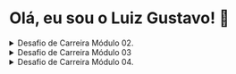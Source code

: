 
# Olá, eu sou o Luiz Gustavo! 👋


<details>
<summary>Desafio de Carreira Módulo 02.</summary>

<p>
<p>

O desafio é baseado na matriz SQA (Sei/ Quero Saber/ Aprendi), onde irei apresentar os conteúdos técnicos e de carreira que vou estudar no Módulo 02 na turma 17 da Cubos Academy, curso de Desenvolvimento de Software-Full Stack.



### Conteúdos a serem trabalhados nesse módulo:

* Funções (Tipagens em funções) - *técnico*;
* Tipos de Dados 2 - *técnico*;
* Gestão de tempo - *carreira*;
* Tipos utilitários - *técnico*;
* Métodos de Strings - *técnico*;
* Currículo e carta de Apresentação - *carreira*;
* Métodos de Arrays - *técnico*;
* Métodos de Arrays 2 - *técnico*;
* LinkedIn: Primeiros Passos - *carreira*;
* Métodos de Arrays 3 - *técnico*;


### O que eu já sei sobre os assuntos que serão abordados nesse módulo?

* Em **funções**, eu não tinha nenhum conhecimento, foi a primeira vez que tive contato com esse conteúdo. Achava que era alguma forma de fazer um exercício com essa função e através dele. Realmente eu não sabia o que era.

* Na aula de **Tipos de Dados 2**, eu não tenho conhecimento ainda, mas tenho uma impressão de que seja um aprofundamento das aulas de tipagem em funções, visando deixar o código mais legível para próximas consultas.

* **Gestão de tempo** eu já tinha um conhecimento bem básico, sobre como me organizar, quais as minhas prioridades para fazer naquele momento.

* Em **Tipos utilitários** ainda não tenho conhecimento, acho que seja mais um aprofundamento de como usar esses tipos utilitários para deixar o código mais legível, sem precisar escrever várias coisas iguais e repeti-las.

* No conteúdo de **Método de Strings** me parece que seja uma forma de acessar strings com alguns comandos, para não precisar reescrever a palavra, sendo dessa forma fica mais eficiente o meu aprendizado/serviço.

* Em carreira sobre **Currículo e carta de Apresentação**, o nome da aula já dá um spoiler (rs), eu nunca tive contato com esse tipo de ensinamento, vi algo bem superficial na internet sobre currículo, como formatar um. Só sei que aprendi é que era para ser simples (rsrsrs).

* Sobre **Métodos de Arrays**, eu ainda não adquiri conhecimento, nessa aula suponho que será algumas formas de manipular um array, formas de usar somente algumas partes dele no código.

* Na aula de carreira sobre **LinkedIn: Primeiros Passos**, eu não sei sobre esse conteúdo, criei meu LinkedIn praticamente juntos, creio que veremos as formas de formatar, se portar, aplicar as vagas no LinkedIn para ser melhor visto nosso perfil.

*  Na última aula do módulo 02 , verei **Métodos de Arrays 3**, eu não faço ideia do que será visto, mesmo lendo a descrição da aula (rsrs). Deve ser essencial nos próximos conteúdos do módulo 03.
### O que quero aprender sobre os assuntos que serão abordados nesse módulo?

 * **Funções (Tipagens em funções)** - Quero aprender como usar a tipagem em funções para torná-las mais fáceis de serem lidas.

* **Tipos de Dados 2** - Quero aprender como usar a tipagem de dados e qual a forma mais eficiente usar.

* **Gestão de tempo** - Gostaria de aprender como eu posso gerenciar meu tempo.

* **Tipos utilitários** - Eu quero aprender como eu posso usar esses tipos utilitários para deixar meu código mais legível.

* **Métodos de Strings** - Gostaria de aprender como manipular as strings para não precisar reescrever ela toda.

* **Currículo e carta de Apresentação** - Quero aprender como eu posso fazer um currículo bem feito, para não cometer erros quando for aplicar para uma vaga de emprego.

* **Métodos de Arrays** - Gostaria de aprender como manipular um array de forma eficiente e rápida.

* **Métodos de Arrays 2** - Quero dominar outras técnicas de como lidar com um array.

* **LinkedIn: Primeiros Passos** - Nesse conteúdo gostaria de aprender a editar meu LinkedIn, qual a forma de chamar atenção das empresas, etc.

* **Métodos de Arrays 3** - Essa aula eu quero aprender como eu posso ordenar elementos em um array.

</details>

<details>
  
<summary>Desafio de Carreira Módulo 03</summary>

<p>
<p>
  
O desafio desse módulo é sobre o que eu aprendi com os conteúdos do Módulo 02, os conteúdos a serem trabalhados e o que eu já sei sobre eles. Irei apresentar os conteúdos técnicos e de carreira que estudei no Módulo 02 e os conteúdos do Módulo 03 na turma 17 da Cubos Academy, curso de Desenvolvimento de Software-Full Stack.


### Minha evolução: o que aprendi sobre os assuntos que foram abordados nesse módulo?

* Eu aprendi como aplicar tipos em funções e deixar o código mais limpo.

* Nessa aula eu aprendi como fazer e tipar dados.

* Aprendi a gerenciar meu tempo, separando meus afazeres de casa e dos estudos.

* Adquiri como eu posso usar os tipos utilitários no meu código.

* Na aula de métodos de strings, aprendi a manipular essas strings e deixar o código mais intuitivo.

* Nessa aula eu aprendi qual a forma correta de me 'vender' em um currículo, mostrar meus pontos fortes.

* Em métodos de arrays, aprendi umas formas de manipular um array para deixar o código rápido e fácil de ser lido.

* Aprendi técnicas de como solucionar problemas utilizando métodos de arrays fácilmente.

* Nessa aula eu aprendi a formatar meu LinkedIn, destacar meus pontos fortes no site e procurar vagas conforme eu me identifico.

* Aprendi a ordenar elementos utilizando métodos de arrays com uma forma fácil, sendo que com outra forma seria mais complicado de resolver.

### Conteúdos a serem trabalhados nesse módulo:

* Testes automatizados - *técnico*;
* Primeiro servidor - *técnico*;
* Rotas, intermediários, controladores - *técnico*;
* API REST - *técnico*;
* Orientação a objetos - *técnico*;
* API REST com orientação a objetos - *técnico*;
* Assincronismo e leitura de arquivos - *técnico*;
* Prática de API com assincronismo e testes - *técnico*;
* Tratamento de erros com herança e polimorfismo - *técnico*;
*  Gitthub - *carreira*;
* Comunicação - *carreira*;
* Autoconhecimento e Inteligência Emocional - *carreira*;
* Tendências em Tecnologia - *carreira*;

### O que eu já sei sobre os assuntos que serão abordados nesse módulo?

ACABAR DEPOIS ESSA PARTE...

</details>



<details>
<summary>Desafio de Carreira Módulo 04.</summary>

<p>
<p>

O desafio é baseado na matriz SQA (Sei/ Quero Saber/ Aprendi), onde irei apresentar os conteúdos técnicos e de carreira que vou estudar no Módulo 03 na turma 17 da Cubos Academy, curso de Desenvolvimento de Software-Full Stack.


### Minha evolução: o que aprendi sobre os assuntos que foram abordados no módulo 03?

* Eu aprendi a fazer testes automatizados para minha aplicação, evitando que possua erros.
* Aprendi como subir um servidor a partir da minha máquina, para rodar minhas aplicações do back-end.
* Na aula de GitHub vi como posso aprimorar ele para deixar mais atrativo para me destacar entre outras pessoas.
* Na aula de rotas, intermediários e controladores aprendi a como separar eles, como funcionam.
* Em API REST vi como são os padrões REST, a forma de cadastrar, editar, listar e deletar.
* Na aula de comuunicaçào vi como podemos nos comunicar de forma mais clara, ter uma boa escuta com companheiros de equipe e não criar atritos por falta de conversa.
* Em orientação a objetos, aprendi como escrever códigos dessa maneira. Deixando a aplicação mais estruturada e organizada.
* Em API REST + orientação a objetos aprendi a subir um servidor orientando objetos nessa api, diferente de como eu tinha aprendido até então.
* Na aula de pesquisa e leitura de documentações, vi a forma de pesquisar um determinado assunto para aprender, como ler uma documentação de um framework, uma linguagem que precise aprender, etc.
* No conteúdo  de assincronismo, leitura e escrita em arquivos, vi como um código assíncrono funciona e como ele pode me ajudar em alguns momentos.
*  Autoconhecimento e inteligência emocional, aprendi a como me comportar, ter essa inteligência no trabalho.
*  Tratamento de erros com herança e polimorfismo, preciso rever essa aula, porque não absorvi tão bem o conteúdo dela.
*  Na aula de tendências em ttecnologia, vi quais são  as altas do mercado tech, o que está surgindo e como  ingressar nessas áreas, de qual forma posso me manter atualizado nesse mercado que sempre se modifica e surge novas tecnologias.


### Conteúdos a serem trabalhados nesse módulo:

* Introdução ao Docker e Docker compose - *técnico*;
* Introduçào a Banco de Dados - *técnico*;
* Metedologias ágeis - *carreira*;
* Consultas SQL - *técnico*;
* Modelagem de Dados - *técnico*;
* Diversidade e inclusão em tecnologia - *carreira*;
* CRUD SQL - *técnico*;
* Agrupamento e Relacionamento entre Tabelas - *técnico*;
* Marca Pessoal e Plano de Carreira - *carreira*;
* Conexão Node.Js com PostgreSQL - *técnico*;
* Autenticação e Criptografia - *técnico*;
* Integração com API de terceiros - *técnico*;
* Git e Fluxo de trabalho em equipe - *técnico*;

<p>

### O que eu já sei sobre os assuntos que serão abordados nesse módulo?

* Em docker eu sei que é um ambiente onde posso utilizar para desenvolver as aplicações, mas não sei muito além disso. Talvez seja um outro editor de código que posso usar em qualquer local.
* Sei que banco de dados é um local onde armazena todos os dados de um programa, pode ser dos usuários, dos produtos, vídeos. É parecido com uma gaveta só que onde eu posso manipular os dados, usar, etc.
* Sobre metodologias ágeis é uma forma como os squads são geridos, essas metodologias ajudam os programadores a se organizar e  separar as tarefas entre si.
* As consultas SQL acredito que são formas de buscar no bando de dados algo específico.
* Modelagem de dados eu nunca tinha ouvido falar, mas pelo nome deve ser uma forma mais facilitada de criar um banco de dados, talvez mais visual, acho que seja isso.
* Sobre diversidade e inclusão em tecnologia, seria como os programadores e empresas podem ser mais inclusivos, tanto no seu processo seletivo, quanto na criação das suas aplicações.
* CRUD SQL seria como criar, ler, atualizar e deletar os dados dentro de um banco, mas não sei como isso poderia ser feito.
* Agrupamento entre tabelas deve ser a forma de juntar duas tabelas distintas de um banco de dados. Minha primeira vez tendo contato com esse conteúdo.
* Na aula de marca pessoal, pode ser como criar pontos na minha carreira de onde eu quero alcançar dentro do mercado de trabalho.
* Na aula de conexão Node.Js com PostgreSQL, acredito que seja a forma de conectar meu código com o banco de dados, fazendo CRUD direto do meu código.
* 

</details>

